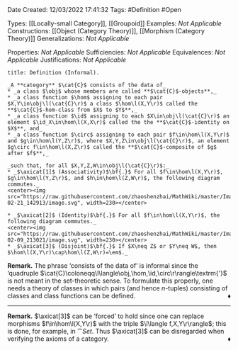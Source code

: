 <br />
<br />

Date Created: 12/03/2022 17:41:32
Tags: #Definition #Open

Types: [[Locally-small Category]], [[Groupoid]]
Examples: _Not Applicable_
Constructions: [[Object (Category Theory)]], [[Morphism (Category Theory)]]
Generalizations: _Not Applicable_

Properties: _Not Applicable_
Sufficiencies: _Not Applicable_
Equivalences: _Not Applicable_
Justifications: _Not Applicable_

``` ad-Definition
title: Definition (Informal).

_A **category** $\cat{C}$ consists of the data of_
* _a class $\obj$ whose members are called **$\cat{C}$-objects**,_
* _a class function $\hom$ assigning to each pair $X,Y\in\obj\l(\cat{C}\r)$ a class $\hom\l(X,Y\r)$ called the **$\cat{C}$-hom-class from $X$ to $Y$**,_
* _a class function $\id$ assigning to each $X\in\obj\l(\cat{C}\r)$ an element $\id_X\in\hom\l(X,X\r)$ called the the **$\cat{C}$-identity on $X$**, and_
* _a class function $\circ$ assigning to each pair $f\in\hom\l(X,Y\r)$ and $g\in\hom\l(Y,Z\r)$, where $X,Y,Z\in\obj\l(\cat{C}\r)$, an element $g\circ f\in\hom\l(X,Z\r)$ called the **$\cat{C}$-composite of $g$ after $f$**,_

_such that, for all $X,Y,Z,W\in\obj\l(\cat{C}\r)$:_
* _$\axicat[1]$ (Associativity)$\bf{.}$ For all $f\in\hom\l(X,Y\r)$, $g\in\hom\l(Y,Z\r)$, and $h\in\hom\l(Z,W\r)$, the following diagram commutes._
<center><img src="https://raw.githubusercontent.com/zhaoshenzhai/MathWiki/master/Images/2022-02-21_142913/image.svg", width=230></center>

* _$\axicat[2]$ (Identity)$\bf{.}$ For all $f\in\hom\l(X,Y\r)$, the following diagram commutes._
<center><img src="https://raw.githubusercontent.com/zhaoshenzhai/MathWiki/master/Images/2022-02-09_213021/image.svg", width=230></center>
* _$\axicat[3]$ (Disjoint)$\bf{.}$ If $X\neq Z$ or $Y\neq W$, then $\hom\l(X,Y\r)\cap\hom\l(Z,W\r)=\em$._

```

**Remark.** The phrase $\textrm{`}$consists of the data of$\textrm{'}$ is informal since the $\textrm{`}$quadruple $\cat{C}\coloneqq\l\langle\obj,\hom,\id,\circ\r\rangle\textrm{'}$ is not meant in the set-theoretic sense. To formulate this properly, one needs a theory of classes in which pairs (and hence $n$-tuples) consisting of classes and class functions can be defined.<span style="float:right;">$\blacklozenge$</span>

---

**Remark.** $\axicat[3]$ can be $\textrm{`}$forced$\textrm{'}$ to hold since one can replace morphisms $f\in\hom\l(X,Y\r)$ with the triple $\l\langle f,X,Y\r\rangle$; this is done, for example, in $\cat{Set}$. Thus $\axicat[3]$ can be disregarded when verifying the axioms of a category.<span style="float:right;">$\blacklozenge$</span>

